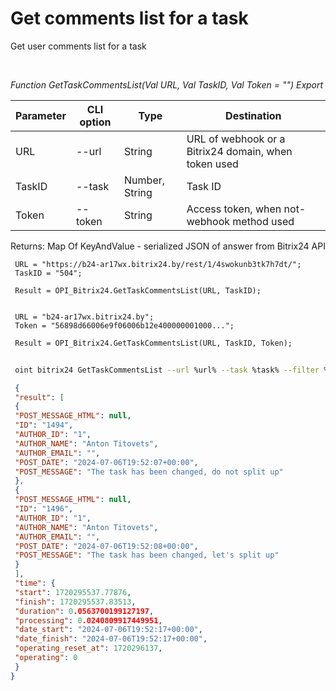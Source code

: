 ﻿---
sidebar_position: 1
---

# Get comments list for a task
 Get user comments list for a task




<br/>


*Function GetTaskCommentsList(Val URL, Val TaskID, Val Token = "") Export*

 | Parameter | CLI option | Type | Destination |
 |-|-|-|-|
 | URL | --url | String | URL of webhook or a Bitrix24 domain, when token used |
 | TaskID | --task | Number, String | Task ID |
 | Token | --token | String | Access token, when not-webhook method used |

 
 Returns: Map Of KeyAndValue - serialized JSON of answer from Bitrix24 API


```bsl title="Code example"
 URL = "https://b24-ar17wx.bitrix24.by/rest/1/4swokunb3tk7h7dt/";
 TaskID = "504";
 
 Result = OPI_Bitrix24.GetTaskCommentsList(URL, TaskID);
 
 
 URL = "b24-ar17wx.bitrix24.by";
 Token = "56898d66006e9f06006b12e400000001000...";
 
 Result = OPI_Bitrix24.GetTaskCommentsList(URL, TaskID, Token);
```
	


```sh title="CLI command example"
 
 oint bitrix24 GetTaskCommentsList --url %url% --task %task% --filter %filter% --token %token%

```

```json title="Result"
 {
 "result": [
 {
 "POST_MESSAGE_HTML": null,
 "ID": "1494",
 "AUTHOR_ID": "1",
 "AUTHOR_NAME": "Anton Titovets",
 "AUTHOR_EMAIL": "",
 "POST_DATE": "2024-07-06T19:52:07+00:00",
 "POST_MESSAGE": "The task has been changed, do not split up"
 },
 {
 "POST_MESSAGE_HTML": null,
 "ID": "1496",
 "AUTHOR_ID": "1",
 "AUTHOR_NAME": "Anton Titovets",
 "AUTHOR_EMAIL": "",
 "POST_DATE": "2024-07-06T19:52:08+00:00",
 "POST_MESSAGE": "The task has been changed, let's split up"
 }
 ],
 "time": {
 "start": 1720295537.77876,
 "finish": 1720295537.83513,
 "duration": 0.0563700199127197,
 "processing": 0.0240809917449951,
 "date_start": "2024-07-06T19:52:17+00:00",
 "date_finish": "2024-07-06T19:52:17+00:00",
 "operating_reset_at": 1720296137,
 "operating": 0
 }
}
```

